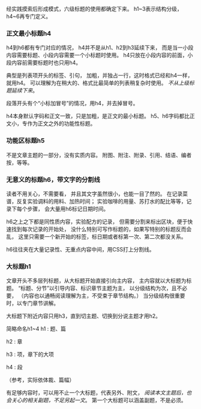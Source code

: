 经实践摸索后形成模式，六级标题的使用都确定下来。
h1~3表示结构分级，h4~6再专门定义。

### 正文最小标题h4
h4到h6都有专门对应的情况，
h4并不是从h1、h2到h3延续下来，
而是当一小段内容需要标题、小段内容需要一个小标题时使用。
h4只放在小段内容的前面，小段内容前需要标题时也只用h4。

典型是列表项开头的标签、引句，
加粗，并独占一行，这时格式已经和h4一样，就用h4。
可以理解为在稍大的、格式比最简单的列表稍复杂时使用。
*不从上级标题延续下来*。

段落开头有个“小标加冒号”的情况，用h4，并去掉冒号。

h4本身默认字码和正文一致，只是加粗，是正文的最小标题。
h5、h6字码都比正文小，专作为正文之外的功能性标题。

### 功能区标题h5
不是文章主题的一部分，没有实质内容。
附图、附注、附录、引用、结语、编者按，等等。

### 无意义的标题h6，带文字的分割线
读者不用关心，不需要看，
并且其文字虽然很小，也能一目了然的。
在记录菜谱，反复实验调料的用料、加热时间；
实验咖啡的用量、苏打水的配比等等，记录下每个步骤，
会大量用h6标记日期时间。

h6之上之下都是同性质内容，实验配方的记录，
但需要分割来标出区块，便于快速找到每次记录的开始处，
没什么特别可写作标题的，如果写特别的标题反而会乱，
这里只需要一个新开始的标签，标日期或者标第一次、第二次都没关系。

h6往往夹在大量记录性、无重点内容中间，用CSS打上分割线。

### 大标题h1
文章开头不多层列标题，从大标题开始直接引向主内容，
主内容就以大标题为标题。
“标题、分节”以引导内容、标识章节主题为主，
以分级结构为次，且不必要，
（内容也以通畅阅读理解为主，不受束于章节结构。）
当分级结构很重要时，以专门章节讲解。

大标题下附近内容只用h3，直到切主题、切换到分说主题才用h2。

简略命名h1~4
h1
: 题、篇

h2
: 章

h3
: 项，章下的大项

h4
: 段

（参考，实际依体裁、篇幅）

有足够内容时，可以用不止一个大标题，代表另外、附文，
*阅读本文主题后，也会关心的相关副题，不足另起一文*。
第一个大标题可以涵盖副题，不是必须。
